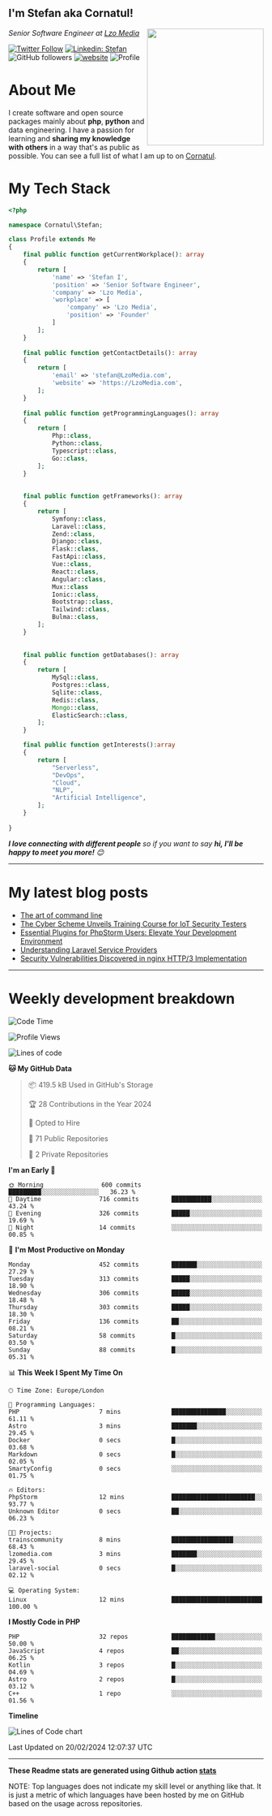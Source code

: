 <h2>I'm Stefan aka Cornatul! </h2>
<img align='right' src="https://i.giphy.com/media/YePKU8cVoIF3afvi8s/giphy.webp" width="230">
<p><em>Senior Software Engineer at <a href="https:/lzomedia.com/">Lzo Media
</a>
</em></p>

[![Twitter Follow](https://img.shields.io/twitter/follow/cornatul?label=Follow)](https://twitter.com/intent/follow?screen_name=cornatul)
[![Linkedin: Stefan](https://img.shields.io/badge/cornatul-blue?style=flat-square&logo=Linkedin&logoColor=white&link=https://www.linkedin.com/in/cornatul/)](https://www.linkedin.com/in/cornatul/)
![GitHub followers](https://img.shields.io/github/followers/cornatul?label=Follow&style=social)
[![website](https://img.shields.io/badge/Website-46a2f1.svg?&style=flat-square&logo=Google-Chrome&logoColor=white&link=https://cornatul.com/)](https://cornatul.com/)
![Profile](https://visitor-badge.glitch.me/badge?page_id=cornatul.cornatul)



# About Me
I create software and open source packages mainly about **php**, **python** and data engineering. 
I have a passion for learning and **sharing my knowledge with others** in a way that's as public as possible. 
You can see a full list of what I am up to on [Cornatul](https://lzomedia.com).


# My Tech Stack

```php
<?php

namespace Cornatul\Stefan;

class Profile extends Me
{
    final public function getCurrentWorkplace(): array
    {
        return [
            'name' => 'Stefan I',
            'position' => 'Senior Software Engineer',
            'company' => 'Lzo Media',
            'workplace' => [
                'company' => 'Lzo Media',
                'position' => 'Founder'         
            ]
        ];
    }
    
    final public function getContactDetails(): array
    {
        return [
            'email' => 'stefan@LzoMedia.com',
            'website' => 'https://LzoMedia.com',
        ];
    }
    
    final public function getProgrammingLanguages(): array
    {
        return [
            Php::class,
            Python::class,
            Typescript::class,
            Go::class,
        ];
    }
    
    
    final public function getFrameworks(): array
    {
        return [
            Symfony::class,
            Laravel::class,
            Zend::class,
            Django::class,
            Flask::class,
            FastApi::class,
            Vue::class,
            React::class,
            Angular::class,
            Mux::class
            Ionic::class,
            Bootstrap::class,
            Tailwind::class,
            Bulma::class,
        ];
    }
    
    
    final public function getDatabases(): array
    {
        return [
            MySql::class,
            Postgres::class,
            Sqlite::class,
            Redis::class,
            Mongo::class,
            ElasticSearch::class,
        ];
    }

    final public function getInterests():array
    {
        return [
            "Serverless",
            "DevOps",
            "Cloud",
            "NLP",
            "Artificial Intelligence",
        ];
    }
   
}
```
 <em><b>I love connecting with different people</b> so if you want to say <b>hi, I'll be happy to meet you more!</b> 😊</em>

---
# My latest blog posts
<!-- BLOG-POST-LIST:START -->
- [The art of command line](https://blog.lzomedia.com/the-art-of-command-line/)
- [The Cyber Scheme Unveils Training Course for IoT Security Testers](https://blog.lzomedia.com/the-cyber-scheme-unveils-training-course-for-iot-security-testers/)
- [Essential Plugins for PhpStorm Users: Elevate Your Development Environment](https://blog.lzomedia.com/essential-plugins-for-phpstorm-users-elevate-your-development-environment/)
- [Understanding Laravel Service Providers](https://blog.lzomedia.com/understanding-laravel-service-providers/)
- [Security Vulnerabilities Discovered in nginx HTTP/3 Implementation](https://blog.lzomedia.com/security-vulnerabilities-discovered-in-nginx-http-3-implementation/)
<!-- BLOG-POST-LIST:END -->

---
# Weekly development breakdown
<!--START_SECTION:waka-->
![Code Time](http://img.shields.io/badge/Code%20Time-396%20hrs%2032%20mins-blue)

![Profile Views](http://img.shields.io/badge/Profile%20Views-0-blue)

![Lines of code](https://img.shields.io/badge/From%20Hello%20World%20I%27ve%20Written-8.6%20million%20lines%20of%20code-blue)

**🐱 My GitHub Data** 

> 📦 419.5 kB Used in GitHub's Storage 
 > 
> 🏆 28 Contributions in the Year 2024
 > 
> 💼 Opted to Hire
 > 
> 📜 71 Public Repositories 
 > 
> 🔑 2 Private Repositories 
 > 
**I'm an Early 🐤** 

```text
🌞 Morning                600 commits         █████████░░░░░░░░░░░░░░░░   36.23 % 
🌆 Daytime                716 commits         ███████████░░░░░░░░░░░░░░   43.24 % 
🌃 Evening                326 commits         █████░░░░░░░░░░░░░░░░░░░░   19.69 % 
🌙 Night                  14 commits          ░░░░░░░░░░░░░░░░░░░░░░░░░   00.85 % 
```
📅 **I'm Most Productive on Monday** 

```text
Monday                   452 commits         ███████░░░░░░░░░░░░░░░░░░   27.29 % 
Tuesday                  313 commits         █████░░░░░░░░░░░░░░░░░░░░   18.90 % 
Wednesday                306 commits         █████░░░░░░░░░░░░░░░░░░░░   18.48 % 
Thursday                 303 commits         █████░░░░░░░░░░░░░░░░░░░░   18.30 % 
Friday                   136 commits         ██░░░░░░░░░░░░░░░░░░░░░░░   08.21 % 
Saturday                 58 commits          █░░░░░░░░░░░░░░░░░░░░░░░░   03.50 % 
Sunday                   88 commits          █░░░░░░░░░░░░░░░░░░░░░░░░   05.31 % 
```


📊 **This Week I Spent My Time On** 

```text
🕑︎ Time Zone: Europe/London

💬 Programming Languages: 
PHP                      7 mins              ███████████████░░░░░░░░░░   61.11 % 
Astro                    3 mins              ███████░░░░░░░░░░░░░░░░░░   29.45 % 
Docker                   0 secs              █░░░░░░░░░░░░░░░░░░░░░░░░   03.68 % 
Markdown                 0 secs              █░░░░░░░░░░░░░░░░░░░░░░░░   02.05 % 
SmartyConfig             0 secs              ░░░░░░░░░░░░░░░░░░░░░░░░░   01.75 % 

🔥 Editors: 
PhpStorm                 12 mins             ███████████████████████░░   93.77 % 
Unknown Editor           0 secs              ██░░░░░░░░░░░░░░░░░░░░░░░   06.23 % 

🐱‍💻 Projects: 
trainscommunity          8 mins              █████████████████░░░░░░░░   68.43 % 
lzomedia.com             3 mins              ███████░░░░░░░░░░░░░░░░░░   29.45 % 
laravel-social           0 secs              █░░░░░░░░░░░░░░░░░░░░░░░░   02.12 % 

💻 Operating System: 
Linux                    12 mins             █████████████████████████   100.00 % 
```

**I Mostly Code in PHP** 

```text
PHP                      32 repos            ████████████░░░░░░░░░░░░░   50.00 % 
JavaScript               4 repos             ██░░░░░░░░░░░░░░░░░░░░░░░   06.25 % 
Kotlin                   3 repos             █░░░░░░░░░░░░░░░░░░░░░░░░   04.69 % 
Astro                    2 repos             █░░░░░░░░░░░░░░░░░░░░░░░░   03.12 % 
C++                      1 repo              ░░░░░░░░░░░░░░░░░░░░░░░░░   01.56 % 
```



**Timeline**

![Lines of Code chart](https://raw.githubusercontent.com/cornatul/cornatul/master/assets/bar_graph.png)


 Last Updated on 20/02/2024 12:07:37 UTC
<!--END_SECTION:waka-->


---


**These Readme stats are generated using Github action [stats](https://github.com/cornatul/stats)**

NOTE: Top languages does not indicate my skill level or anything like that. 
It is just a metric of which languages have been hosted by me on GitHub based on the usage across repositories. 
